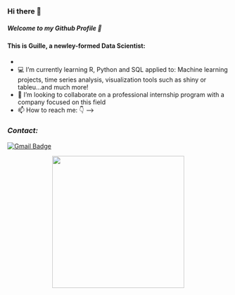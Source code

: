 ### Hi there 👋

##### Welcome to my Github Profile 👋 

#### This is Guille, a newley-formed Data Scientist:
-
- 💻 I’m currently learning R, Python and SQL applied to: Machine learning projects, time series analysis, visualization tools such as shiny or tableu...and much more!
- 👯 I’m looking to collaborate on a professional internship program with a company focused on this field
- 📫 How to reach me: 👇
-->

### _Contact:_
[![Gmail Badge](https://img.shields.io/badge/-guillermodg94@gmial.com-c14438?style=flat-square&logo=Gmail&logoColor=white&link=mailto:guillermodg94@gmial.com)](mailto:'guillermodg94@gmial.com')


<p align="center">
<img src="https://s.yimg.com/uu/api/res/1.2/lSr0sJIzvxETCyzwp2C8UQ--~B/aD00MDA7dz02MzA7YXBwaWQ9eXRhY2h5b24-/https://o.aolcdn.com/hss/storage/midas/d3b171812f67698a296b26ddfd6c8967/201978837/giphy.gif" width="300px">
</p>


